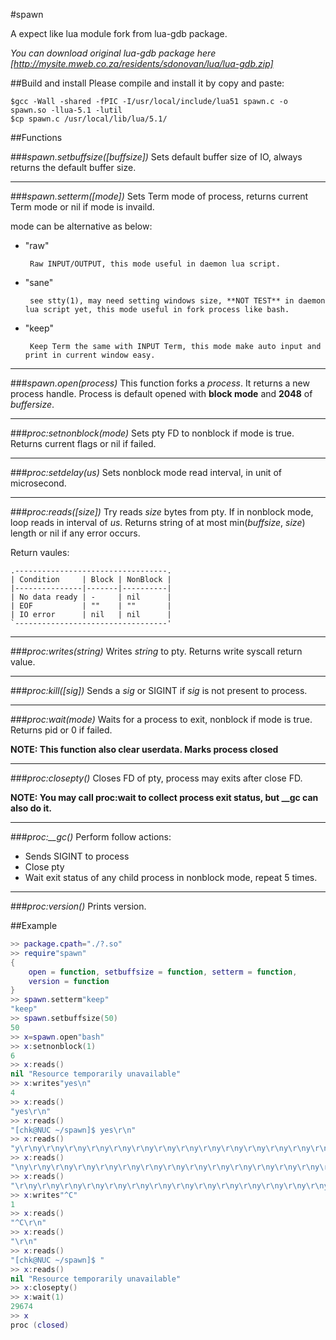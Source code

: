 #spawn

A expect like lua module fork from lua-gdb package.

*You can download original lua-gdb package here [http://mysite.mweb.co.za/residents/sdonovan/lua/lua-gdb.zip]*


##Build and install
Please compile and install it by copy and paste:
```
$gcc -Wall -shared -fPIC -I/usr/local/include/lua51 spawn.c -o spawn.so -llua-5.1 -lutil
$cp spawn.c /usr/local/lib/lua/5.1/
```

##Functions

###*spawn.setbuffsize([buffsize])*
Sets default buffer size of IO, always returns the default buffer size.

***

###*spawn.setterm([mode])*
Sets Term mode of process, returns current Term mode or nil if mode is invaild.

mode can be alternative as below:
* "raw"

       Raw INPUT/OUTPUT, this mode useful in daemon lua script.
* "sane"

       see stty(1), may need setting windows size, **NOT TEST** in daemon lua script yet, this mode useful in fork process like bash.
* "keep"

       Keep Term the same with INPUT Term, this mode make auto input and print in current window easy.

***

###*spawn.open(process)*
This function forks a *process*. It returns a new process handle.
Process is default opened with **block mode** and **2048** of *buffersize*.

***

###*proc:setnonblock(mode)*
Sets pty FD to nonblock if mode is true. Returns current flags or nil if failed.

***

###*proc:setdelay(us)*
Sets nonblock mode read interval, in unit of microsecond. 

***

###*proc:reads([size])*
Try reads *size* bytes from pty. If in nonblock mode, loop reads in interval of *us*. Returns string of at most min(*buffsize*, *size*) length or nil if any error occurs.

Return vaules:
```
.----------------------------------.
| Condition     | Block | NonBlock |
|---------------|-------|----------|
| No data ready | -     | nil      |
| EOF           | ""    | ""       |
| IO error      | nil   | nil      |
`----------------------------------'
```

***

###*proc:writes(string)*
Writes *string* to pty. Returns write syscall return value.

***

###*proc:kill([sig])*
Sends a *sig* or SIGINT if *sig* is not present to process.

***

###*proc:wait(mode)*
Waits for a process to exit, nonblock if mode is true. Returns pid or 0 if failed. 

**NOTE: This function also clear userdata. Marks process closed**

***

###*proc:closepty()*
Closes FD of pty, process may exits after close FD. 

**NOTE: You may call proc:wait to collect process exit status, but __gc can also do it.**

***

###*proc:__gc()*
Perform follow actions:
* Sends SIGINT to process
* Close pty
* Wait exit status of any child process in nonblock mode, repeat 5 times.

***

###*proc:version()*
Prints version.


##Example
```lua
>> package.cpath="./?.so"
>> require"spawn"
{
    open = function, setbuffsize = function, setterm = function,
    version = function
}
>> spawn.setterm"keep"
"keep"
>> spawn.setbuffsize(50)
50
>> x=spawn.open"bash"
>> x:setnonblock(1)
6
>> x:reads()
nil "Resource temporarily unavailable"
>> x:writes"yes\n"
4
>> x:reads()
"yes\r\n"
>> x:reads()
"[chk@NUC ~/spawn]$ yes\r\n"
>> x:reads()
"y\r\ny\r\ny\r\ny\r\ny\r\ny\r\ny\r\ny\r\ny\r\ny\r\ny\r\ny\r\ny\r\ny\r\ny\r\ny\r\ny\r"
>> x:reads()
"\ny\r\ny\r\ny\r\ny\r\ny\r\ny\r\ny\r\ny\r\ny\r\ny\r\ny\r\ny\r\ny\r\ny\r\ny\r\ny\r\ny"
>> x:reads()
"\r\ny\r\ny\r\ny\r\ny\r\ny\r\ny\r\ny\r\ny\r\ny\r\ny\r\ny\r\ny\r\ny\r\ny\r\ny\r\ny\r\n"
>> x:writes"^C"
1
>> x:reads()
"^C\r\n"
>> x:reads()
"\r\n"
>> x:reads()
"[chk@NUC ~/spawn]$ "
>> x:reads()
nil "Resource temporarily unavailable"
>> x:closepty()
>> x:wait(1)
29674
>> x
proc (closed)
```

